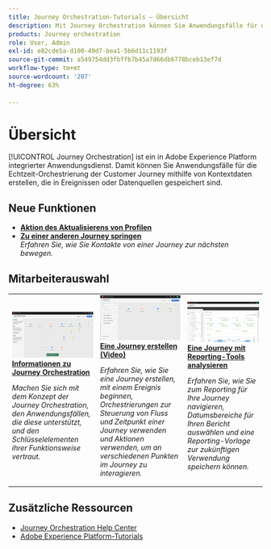 ```yaml
---
title: Journey Orchestration-Tutorials – Übersicht
description: Mit Journey Orchestration können Sie Anwendungsfälle für die Echtzeit-Orchestrierung der Customer Journey mithilfe von Kontextdaten erstellen, die in Ereignissen oder Datenquellen gespeichert sind.
products: Journey orchestration
role: User, Admin
exl-id: e82cde5a-d100-49d7-bea1-5b6d11c1193f
source-git-commit: a549754dd3fbffb7b45a7d66db6778bceb13ef7d
workflow-type: tm+mt
source-wordcount: '207'
ht-degree: 63%

---
```


# Übersicht

[!UICONTROL Journey Orchestration] ist ein in Adobe Experience Platform integrierter Anwendungsdienst. Damit können Sie Anwendungsfälle für die Echtzeit-Orchestrierung der Customer Journey mithilfe von Kontextdaten erstellen, die in Ereignissen oder Datenquellen gespeichert sind.

## Neue Funktionen

* **[Aktion des Aktualisierens von Profilen](/help/building-a-journey/update-profile-action.md)**
* **[Zu einer anderen Journey springen](/help/building-a-journey/jumping-to-another-journey.md)**
   <br>
   *Erfahren Sie, wie Sie Kontakte von einer Journey zur nächsten bewegen.*

## Mitarbeiterauswahl

<table>
<tr>
  <td>
    <a href="./understanding-journey-orchestration.md">
      <img alt="Informationen zu Journey Orchestration" src="./assets/journey-orchestration-example.png"/>
    </a>
    <div>
      <a href="./understanding-journey-orchestration.md">
    <strong>Informationen zu Journey Orchestration</strong>
    </a>
    </div>
    <p>
    <em>Machen Sie sich mit dem Konzept der Journey Orchestration, den Anwendungsfällen, die diese unterstützt, und den Schlüsselelementen ihrer Funktionsweise vertraut.</em>
    <p>
  </td>
  <td>
    <a href="./building-a-journey/creating-a-journey.md">
        <img alt="Eine Journey erstellen (Video)" src="./assets/journey34.png"/>
    </a>
    <div>
      <a href="./building-a-journey/creating-a-journey.md">
    <strong>Eine Journey erstellen (Video)</strong>
    </a>
    </div>
    <p>
    <em>Erfahren Sie, wie Sie eine Journey erstellen, mit einem Ereignis beginnen, Orchestrierungen zur Steuerung von Fluss und Zeitpunkt einer Journey verwenden und Aktionen verwenden, um an verschiedenen Punkten im Journey zu interagieren.</em>
    <p>
  </td>
  <td>
   <a href="./analyze-a-journey-via-reporting-tools.md">
      <img alt="Eine Journey mit Reporting-Tools analysieren" src="./assets/dynamic_report_journey_8.png" />
    </a>
    <div>
      <a href="./analyze-a-journey-via-reporting-tools.md">
    <strong>Eine Journey mit Reporting-Tools analysieren</strong>
    </a>
    </div>
    <p>
    <em>Erfahren Sie, wie Sie zum Reporting für Ihre Journey navigieren, Datumsbereiche für Ihren Bericht auswählen und eine Reporting-Vorlage zur zukünftigen Verwendung speichern können. </em>
    <p>
  </td>
</tr>
</table>

## Zusätzliche Ressourcen

* [Journey Orchestration Help Center](https://experienceleague.adobe.com/docs/journeys/using/journey-orchestration-home.html?lang=de)
* [Adobe Experience Platform-Tutorials](https://experienceleague.adobe.com/docs/platform-learn/tutorials/overview.html?lang=en)
